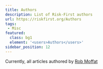 ```yaml
---
title: Authors
description: List of Risk-First authors
url: https://riskfirst.org/Authors
tags:
 - Misc
featured: 
  class: bg1
  element: '<users>Authors</users>'
sidebar_position: 12
---
```


Currently, all articles authored by [Rob Moffat](https://github.com/robmoffat)